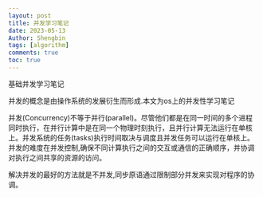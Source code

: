 ```yaml
---
layout: post
title: 并发学习笔记 
date: 2023-05-13
Author: Shengbin 
tags: [algorithm]
comments: true
toc: true
---
```


基础并发学习笔记

并发的概念是由操作系统的发展衍生而形成.本文为os上的并发性学习笔记

并发(Concurrency)不等于并行(parallel)。尽管他们都是在同一时间的多个进程同时执行，在并行计算中是在同一个物理时刻执行，且并行计算无法运行在单核上。并发系统的任务(tasks)执行时间取决与调度且并发任务可以运行在单核上。
并发的难度在并发控制,确保不同计算执行之间的交互或通信的正确顺序，并协调对执行之间共享的资源的访问。

解决并发的最好的方法就是不并发,同步原语通过限制部分并发来实现对程序的协调。




